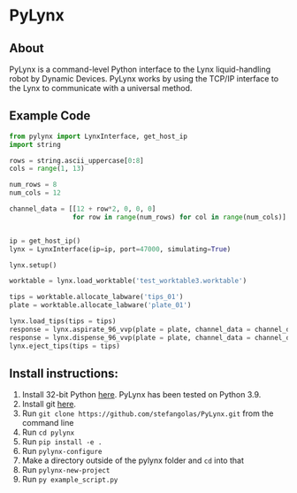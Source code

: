 # PyLynx

## About
PyLynx is a command-level Python interface to the Lynx liquid-handling robot by Dynamic Devices. PyLynx works by using the TCP/IP interface to the Lynx to communicate with a universal method.

## Example Code

```python
from pylynx import LynxInterface, get_host_ip
import string

rows = string.ascii_uppercase[0:8]
cols = range(1, 13)

num_rows = 8
num_cols = 12

channel_data = [[12 + row*2, 0, 0, 0]
                for row in range(num_rows) for col in range(num_cols)]


ip = get_host_ip()
lynx = LynxInterface(ip=ip, port=47000, simulating=True)

lynx.setup()

worktable = lynx.load_worktable('test_worktable3.worktable')

tips = worktable.allocate_labware('tips_01')
plate = worktable.allocate_labware('plate_01')

lynx.load_tips(tips = tips)
response = lynx.aspirate_96_vvp(plate = plate, channel_data = channel_data)
response = lynx.dispense_96_vvp(plate = plate, channel_data = channel_data)
lynx.eject_tips(tips = tips)

```

## Install instructions:
1. Install 32-bit Python [here](https://www.python.org/downloads/windows/). PyLynx has been tested on Python 3.9.
2. Install git [here](https://git-scm.com/download/win).
3. Run `git clone https://github.com/stefangolas/PyLynx.git` from the command line
4. Run `cd pylynx`
5. Run `pip install -e .`
6. Run `pylynx-configure`
7. Make a directory outside of the pylynx folder and `cd` into that
8. Run `pylynx-new-project`
9. Run `py example_script.py`
